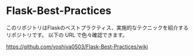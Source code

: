# Flask-Best-Practices
このリポジトリはFlaskのベストプラクティス、実施的なテクニックを紹介するリポジトリです。
以下の URL で色々確認できます。

https://github.com/yoshiya0503/Flask-Best-Practices/wiki
